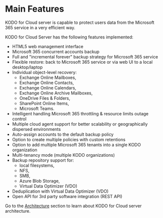 # Main Features

KODO for Cloud server is capable to protect users data from the Microsoft 365 service in a very efficient way. 

KODO for Cloud Server has the following features implemented: 

* HTML5 web management interface
* Microsoft 365 concurrent accounts backup 
* Full and "incremental forever" backup strategy for Microsoft 365 service 
* Flexible restore: back to Microsoft 365 service or via web UI to a local desktop/laptop
* Individual object-level recovery:
  * Exchange Online Mailboxes,
  * Exchange Online Contacts, 
  * Exchange Online Calendars,
  * Exchange Online Archive Mailboxes,
  * OneDrive Files & Folders,
  * SharePoint Online Items,
  * Microsoft Teams.
* Intelligent handling Microsoft 365 throttling & resource limits outage control
* Multiple cloud agent support for better scalability or geographically dispersed environments
* Auto-assign accounts to the default backup policy 
* Option to create multiple policies with custom retentions 
* Option to add multiple Microsoft 365 tenants into a single KODO organization 
* Multi-tenancy mode \(multiple KODO organizations\)
* Backup repository support for:
  * local filesystems, 
  * NFS, 
  * SMB, 
  * Azure Blob Storage,
  * Virtual Data Optimizer \(VDO\)
* Deduplication with Virtual Data Optimizer \(VDO\)
* Open API for 3rd party software integration \(REST API\)

Go to the [Architecture](https://storware.gitbook.io/kodo-for-cloud-office365/overview/architecture) section to learn about KODO for Cloud server architecture.

